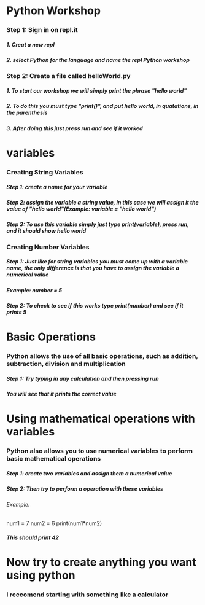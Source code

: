 # Python Workshop 
### Step 1: Sign in on repl.it 
##### 1. Creat a new repl 
##### 2. select Python for the language and name the repl Python workshop 

### Step 2: Create a file called helloWorld.py
##### 1. To start our workshop we will simply print the phrase "hello world"
##### 2. To do this you must type "print()", and put hello world, in quatations, in the parenthesis
##### 3. After doing this just press run and see if it worked 

# variables 
### Creating String Variables 
##### Step 1: create a name for your variable
##### Step 2: assign the variable a string value, in this case we will assign it the value of "hello world"(Example: variable = "hello world")
##### Step 3: To use this variable simply just type print(variable), press run, and it should show hello world 
### Creating Number Variables 
##### Step 1: Just like for string variables you must come up with a variable name, the only difference is that you have to assign the variable a numerical value 
##### Example: number = 5
##### Step 2: To check to see if this works type print(number) and see if it prints 5 

# Basic Operations 
### Python allows the use of all basic operations, such as addition, subtraction, division and multiplication
##### Step 1: Try typing in any calculation and then pressing run
##### You will see that it prints the correct value 

# Using mathematical operations with variables 
### Python also allows you to use numerical variables to perform basic mathematical operations 
##### Step 1: create two variables and assign them a numerical value 
##### Step 2: Then try to perform a operation with these variables 
###### Example: 
num1 = 7
num2 = 6
print(num1*num2)
##### This should print 42

# Now try to create anything you want using python
### I reccomend starting with something like a calculator
